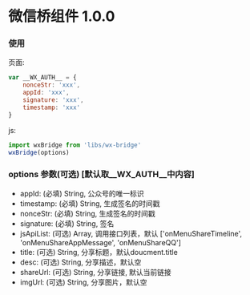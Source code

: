 # 微信桥组件 1.0.0

### 使用

页面:
```javascript
var __WX_AUTH__ = {
	nonceStr: 'xxx',
	appId: 'xxx',
	signature: 'xxx',
	timestamp: 'xxx'
}
```

js:
```javascript
import wxBridge from 'libs/wx-bridge'
wxBridge(options)
```

### options 参数(可选) [默认取__WX_AUTH__中内容]
 * appId: (必填) String, 公众号的唯一标识
 * timestamp: (必填) String, 生成签名的时间戳
 * nonceStr: (必填) String, 生成签名的时间戳
 * signature: (必填) String, 签名
 * jsApiList: (可选) Array, 调用接口列表，默认 ['onMenuShareTimeline', 'onMenuShareAppMessage', 'onMenuShareQQ']
 * title: (可选) String, 分享标题，默认doucment.title
 * desc: (可选) String, 分享描述，默认空
 * shareUrl: (可选) String, 分享链接, 默认当前链接
 * imgUrl: (可选) String, 分享图片，默认空